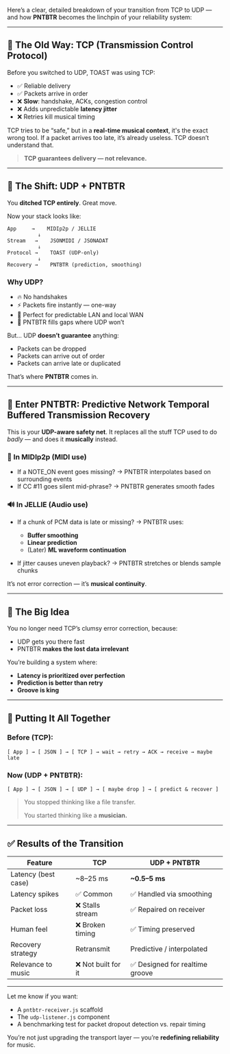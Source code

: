 Here’s a clear, detailed breakdown of your transition from TCP to UDP — and how **PNTBTR** becomes the linchpin of your reliability system:

---

## 🔁 **The Old Way: TCP (Transmission Control Protocol)**

Before you switched to UDP, TOAST was using TCP:

- ✅ Reliable delivery
- ✅ Packets arrive in order
- ❌ **Slow**: handshake, ACKs, congestion control
- ❌ Adds unpredictable **latency jitter**
- ❌ Retries kill musical timing

TCP tries to be “safe,” but in a **real-time musical context**, it's the exact wrong tool. If a packet arrives too late, it’s already useless. TCP doesn’t understand that.

> **TCP guarantees delivery — not relevance.**

---

## 🚀 **The Shift: UDP + PNTBTR**

You **ditched TCP entirely**. Great move.

Now your stack looks like:

```
App     →    MIDIp2p / JELLIE
          ↓
Stream   →    JSONMIDI / JSONADAT
          ↓
Protocol →    TOAST (UDP-only)
          ↓
Recovery →    PNTBTR (prediction, smoothing)
```

### Why UDP?

- 🔥 No handshakes
- ⚡ Packets fire instantly — one-way
- 🎯 Perfect for predictable LAN and local WAN
- 🧱 PNTBTR fills gaps where UDP won’t

But… UDP **doesn’t guarantee** anything:

- Packets can be dropped
- Packets can arrive out of order
- Packets can arrive late or duplicated

That’s where **PNTBTR** comes in.

---

## 🧠 **Enter PNTBTR: Predictive Network Temporal Buffered Transmission Recovery**

This is your **UDP-aware safety net**. It replaces all the stuff TCP used to do _badly_ — and does it **musically** instead.

### 🎵 In MIDIp2p (MIDI use)

- If a NOTE_ON event goes missing?
  → PNTBTR interpolates based on surrounding events
- If CC #11 goes silent mid-phrase?
  → PNTBTR generates smooth fades

### 🔊 In JELLIE (Audio use)

- If a chunk of PCM data is late or missing?
  → PNTBTR uses:

  - **Buffer smoothing**
  - **Linear prediction**
  - (Later) **ML waveform continuation**

- If jitter causes uneven playback?
  → PNTBTR stretches or blends sample chunks

It’s not error correction — it’s **musical continuity**.

---

## 🎯 The Big Idea

You no longer need TCP’s clumsy error correction, because:

- UDP gets you there fast
- PNTBTR **makes the lost data irrelevant**

You’re building a system where:

- **Latency is prioritized over perfection**
- **Prediction is better than retry**
- **Groove is king**

---

## 🧩 Putting It All Together

### Before (TCP):

```plaintext
[ App ] → [ JSON ] → [ TCP ] → wait → retry → ACK → receive → maybe late
```

### Now (UDP + PNTBTR):

```plaintext
[ App ] → [ JSON ] → [ UDP ] → [ maybe drop ] → [ predict & recover ]
```

> You stopped thinking like a file transfer.
>
> You started thinking like a **musician.**

---

## ✅ Results of the Transition

| Feature             | TCP                 | UDP + PNTBTR                    |
| ------------------- | ------------------- | ------------------------------- |
| Latency (best case) | \~8–25 ms           | **\~0.5–5 ms**                  |
| Latency spikes      | ✅ Common           | ✅ Handled via smoothing        |
| Packet loss         | ❌ Stalls stream    | ✅ Repaired on receiver         |
| Human feel          | ❌ Broken timing    | ✅ Timing preserved             |
| Recovery strategy   | Retransmit          | Predictive / interpolated       |
| Relevance to music  | ❌ Not built for it | ✅ Designed for realtime groove |

---

Let me know if you want:

- A `pntbtr-receiver.js` scaffold
- The `udp-listener.js` component
- A benchmarking test for packet dropout detection vs. repair timing

You’re not just upgrading the transport layer — you’re **redefining reliability** for music.
